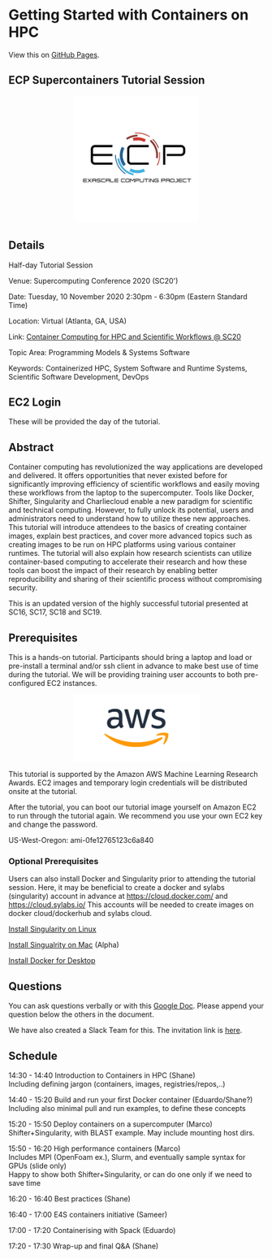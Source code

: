 
# Getting Started with Containers on HPC

View this on [GitHub Pages](https://supercontainers.github.io/sc20-tutorial/).

## ECP Supercontainers Tutorial Session

<div style="text-align:center"><img src="images/ecp.jpg" width="250"></div>

## Details

Half-day Tutorial Session

Venue: Supercomputing Conference 2020 (SC20')

Date: Tuesday, 10 November 2020 2:30pm - 6:30pm (Eastern Standard Time)

Location: Virtual (Atlanta, GA, USA)

Link: [Container Computing for HPC and Scientific Workflows @ SC20](https://sc20.supercomputing.org/presentation/?id=tut129&sess=sess271)

Topic Area: Programming Models & Systems Software

Keywords: Containerized HPC, System Software and Runtime Systems, Scientific Software Development, DevOps

## EC2 Login

These will be provided the day of the tutorial.


## Abstract

Container computing has revolutionized the way applications are developed and delivered. It offers opportunities that never existed before for significantly improving efficiency of scientific workflows and easily moving these workflows from the laptop to the supercomputer. Tools like Docker, Shifter, Singularity and Charliecloud enable a new paradigm for scientific and technical computing. However, to fully unlock its potential, users and administrators need to understand how to utilize these new approaches. This tutorial will introduce attendees to the basics of creating container images, explain best practices, and cover more advanced topics such as creating images to be run on HPC platforms using various container runtimes. The tutorial will also explain how research scientists can utilize container-based computing to accelerate their research and how these tools can boost the impact of their research by enabling better reproducibility and sharing of their scientific process without compromising security. 

This is an updated version of the highly successful tutorial presented at SC16, SC17, SC18 and SC19.

## Prerequisites

This is a hands-on tutorial. Participants should bring a laptop and load or pre-install a terminal and/or ssh client in advance to make best use of time during the tutorial.  We will be providing training user accounts to both pre-configured EC2 instances.

<div style="text-align:center"><img src="images/AWS_logo.png" width="250"></div>

This tutorial is supported by the Amazon AWS Machine Learning Research Awards. EC2 images and temporary login credentials will be distributed onsite at the tutorial.

After the tutorial, you can boot our tutorial image yourself on Amazon EC2 to run through the tutorial again. We recommend you use your own EC2 key and change the password.

US-West-Oregon: ami-0fe12765123c6a840 


### Optional Prerequisites

Users can also install Docker and Singularity prior to attending the tutorial session. Here, it may be beneficial to create a docker and sylabs (singularity) account in advance at https://cloud.docker.com/ and https://cloud.sylabs.io/ This accounts will be needed to create images on docker cloud/dockerhub and sylabs cloud.

[Install Singularity on Linux](https://sylabs.io/guides/3.3/user-guide/)

[Install Singualrity on Mac](https://repo.sylabs.io/desktop/) (Alpha)

[Install Docker for Desktop](https://www.docker.com/products/docker-desktop)

## Questions

You can ask questions verbally or with this [Google Doc](https://docs.google.com/document/d/11gMZ-T7iA5XiRWPLYIqX7Gqv7RMb-NF9kzGYHrnOi04/edit?usp=sharing).
Please append your question below the others in the document.

We have also created a Slack Team for this.  The invitation link is [here](https://join.slack.com/t/hpc-containers/shared_invite/enQtODI3NzY1NDU4OTk5LTUxOTgyOWJmYjIwOWI5YWU2MzBhZDI3Zjc1YmZmMjAxZjgzYzk4ZWEwNmFlNzlkOWI0MGNlZDNlMTBhYTBlOWY).

## Schedule

<!--
Marco's first pass: it's only 3h, so it allows for 30min break  
Feel free to scramble!  
-->

14:30 - 14:40 Introduction to Containers in HPC (Shane)  
Including defining jargon (containers, images, registries/repos,..)  

14:40 - 15:20 Build and run your first Docker container (Eduardo/Shane?)  
Including also minimal pull and run examples, to define these concepts  

15:20 - 15:50 Deploy containers on a supercomputer (Marco)  
Shifter+Singularity, with BLAST example. May include mounting host dirs.  

15:50 - 16:20 High performance containers (Marco)  
Includes MPI (OpenFoam ex.), Slurm, and eventually sample syntax for GPUs (slide only)  
Happy to show both Shifter+Singularity, or can do one only if we need to save time

16:20 - 16:40 Best practices (Shane)  

16:40 - 17:00 E4S containers initiative (Sameer)  

17:00 - 17:20 Containerising with Spack (Eduardo)  

17:20 - 17:30 Wrap-up and final Q&A (Shane)  


<!--
13:30 – 13:45 [Introduction to Containers in HPC](slides/sc19_tutorial_intro.pdf) (Younge)  
13:45 – 14:15 [How to build your first Docker container](/01-hands-on.md) (Canon)  
14:15 – 14:45 [How to deploy a container on a supercomputer](/02-hands-on.md) (Canon)  
14:45 – 15:00 [Best Practices](slides/sc19_tutorial_bestpract.pdf) (Canon)  
15:00 – 15:30              - Break –  
15:30 – 16:00 [Running an HPC app on the E4S container](slides/E4S_SC19.pdf) (Shende)  
16:00 - 16:30 [How to build a Singularity container image](/03-hands-on.md) (Arango)  
16:30 - 16:50 [Running Singularity on a supercomputer & adv features](/04-hands-on.md) (Arango)  
16:50 - 17:00 [Success Stories & Summary](slides/sc19_tut_summary.pdf) (Canon)  
-->


